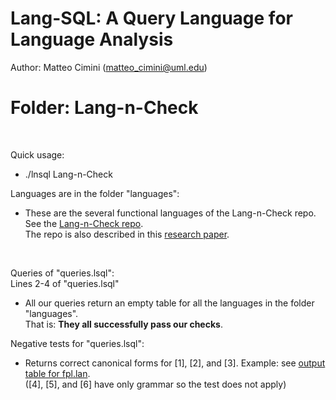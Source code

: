 # Lang-SQL: A Query Language for Language Analysis 

Author: Matteo Cimini (matteo_cimini@uml.edu)
	<br />
# <a name="instructions"></a>Folder: Lang-n-Check
<br />

Quick usage: 
<br />
<ul>
<li> ./lnsql Lang-n-Check <br />
</ul>

Languages are in the folder "languages": <br />
<ul>
<li> These are the several functional languages of the Lang-n-Check repo. 
	<br />See the  <a href = "https://github.com/mcimini/TypeSoundnessCertifier"> Lang-n-Check repo</a>. 
	<br />The repo is also described in this <a href = "https://dl.acm.org/doi/10.1145/3426425.3426936">research paper</a>.  
</ul>
<br />


Queries of "queries.lsql":  <br />
Lines 2-4 of "queries.lsql"
<ul>
<li> All our queries return an empty table for all the languages in the folder "languages". 
	<br /> That is: <b>They all successfully pass our checks</b>. 
</ul>

Negative tests for "queries.lsql":  <br />
<ul>
<li> Returns correct canonical forms for [1], [2], and [3]. Example: see <a href = "tests_aux/canonical_fpl.txt"> output table for fpl.lan</a>.
<br />([4], [5], and [6] have only grammar so the test does not apply) 
</ul>







